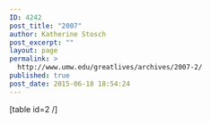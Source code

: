 ```yaml
---
ID: 4242
post_title: "2007"
author: Katherine Stosch
post_excerpt: ""
layout: page
permalink: >
  http://www.umw.edu/greatlives/archives/2007-2/
published: true
post_date: 2015-06-18 18:54:24
---
```

[table id=2 /]
